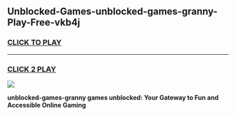 
## Unblocked-Games-unblocked-games-granny-Play-Free-vkb4j
<h3>
<a href="https://premium76.site?title=unblocked-games-granny&ref=20M">CLICK TO PLAY</a></h3>
<hr>

<h3>
<a href="https://premium76.site?title=unblocked-games-granny&ref=20M">CLICK 2 PLAY</a>
  
</h3>

<a href="https://premium76.site?title=unblocked-games-granny&ref=19M"><img src="https://clearcache.store/games.png"></a>


**unblocked-games-granny games unblocked: Your Gateway to Fun and Accessible Online Gaming**
